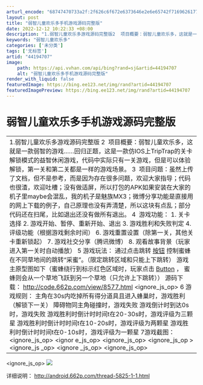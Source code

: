 ```yaml
---
arturl_encode: "68747470733a2f:2f626c6f672e6373646e2e6e65742f7169626177616e676c61:2f61727469636c652f64657461696c732f3434313934373037"
layout: post
title: "弱智儿童欢乐多手机游戏源码完整版"
date: 2022-12-12 10:22:33 +08:00
description: "1.弱智儿童欢乐多游戏源码完整版2  项目概要：弱智儿童欢乐多，这就是一款弱"
keywords: "弱智儿童欢乐多"
categories: ['未分类']
tags: ['无标签']
artid: "44194707"
image:
    path: https://api.vvhan.com/api/bing?rand=sj&artid=44194707
    alt: "弱智儿童欢乐多手机游戏源码完整版"
render_with_liquid: false
featuredImage: https://bing.ee123.net/img/rand?artid=44194707
featuredImagePreview: https://bing.ee123.net/img/rand?artid=44194707
---
```


# 弱智儿童欢乐多手机游戏源码完整版

|  |
| --- |
| 1.弱智儿童欢乐多游戏源码完整版   2  项目概要：弱智儿童欢乐多，这就是一款弱智的游戏……回归正题，这是一款仿IOS上TripTrap的关卡解锁模式的益智休闲游戏，代码中实际只有一关游戏，但是可以体验解锁，第一关和第二关都是一样的游戏场景。   3  项目问题：虽然上传了文档，但不是参考，而是因为存在很多问题，欢迎大家指导；代码也很渣，欢迎吐槽；没有做适屏，所以打包的APK如果安装在大家的机子里maybe会混乱，我的机子是魅族MX3；微博分享功能是直接用的网上下载的例子，自己原理也没有弄清楚，所以这块有点乱；部分代码还在扫尾，比如退出还没有做所有退出。   4  游戏功能：   1. 关卡选择   2. 游戏开始、暂停、重新开始、退出   3. 游戏胜利和失败判定   4. 评级功能（根据游戏剩余时间）   6. 游戏重置设置（除第一关，其他关卡重新锁起）   7. 游戏社交分享（腾讯微博）   8. 观看故事背景（玩家进入第一关时自动播放）   5 游戏玩法：   通过点击跳转 [按钮](http://code.662p.com/list/2926_1.html) 控制蜜蜂在不同草地间的跳转“采蜜”。（限定跳转区域和只能上下跳转）   游戏主原型图如下（蜜蜂绕行到标示红色区域时，玩家点击 [Button](http://code.662p.com/list/2926_1.html) ，   蜜蜂则会从一个草地飞跃到另一个草地（只允许上下跳转））    源码下载： <http://code.662p.com/view/8577.html>   <ignore\_js\_op>   6 游戏规则：   主角在30s内吃掉所有得分道具且进入蜂巢时，游戏胜利（解锁下一关）   障碍物同主角碰撞时，游戏失败   游戏倒计时到达0s时，游戏失败   游戏胜利时倒计时时间t在20-30s时，游戏评级为三颗星   游戏胜利时倒计时时间t在10-20s时，游戏评级为两颗星   游戏胜利时倒计时时间t在0-10s时，游戏评级为一颗星   7游戏截图：   <ignore\_js\_op> <ignor  e\_js\_op> <ignore\_js\_op> <ignore\_js\_op  > <ignore\_js  \_op> <ignore  \_js\_op> <ignore\_js\_op> |

<ignore\_js\_op>
![](https://i-blog.csdnimg.cn/blog_migrate/2a961e2981c70233775b402c61de04a0.png)

详细说明：
<http://android.662p.com/thread-5825-1-1.html>